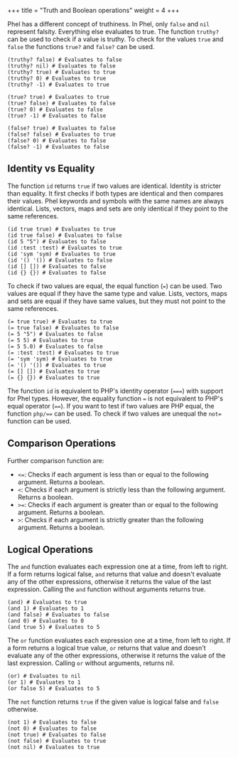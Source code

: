 +++
title = "Truth and Boolean operations"
weight = 4
+++

Phel has a different concept of truthiness. In Phel, only `false` and `nil` represent falsity. Everything else evaluates to true. The function `truthy?` can be used to check if a value is truthy. To check for the values `true` and `false` the functions `true?` and `false?` can be used.

```phel
(truthy? false) # Evaluates to false
(truthy? nil) # Evaluates to false
(truthy? true) # Evaluates to true
(truthy? 0) # Evaluates to true
(truthy? -1) # Evaluates to true

(true? true) # Evaluates to true
(true? false) # Evaluates to false
(true? 0) # Evaluates to false
(true? -1) # Evaluates to false

(false? true) # Evaluates to false
(false? false) # Evaluates to true
(false? 0) # Evaluates to false
(false? -1) # Evaluates to false
```

## Identity vs Equality

The function `id` returns `true` if two values are identical. Identity is stricter than equality. It first checks if both types are identical and then compares their values. Phel keywords and symbols with the same names are always identical. Lists, vectors, maps and sets are only identical if they point to the same references.

```phel
(id true true) # Evaluates to true
(id true false) # Evaluates to false
(id 5 "5") # Evaluates to false
(id :test :test) # Evaluates to true
(id 'sym 'sym) # Evaluates to true
(id '() '()) # Evaluates to false
(id [] []) # Evaluates to false
(id {} {}) # Evaluates to false
```

To check if two values are equal, the equal function (`=`) can be used. Two values are equal if they have the same type and value. Lists, vectors, maps and sets are equal if they have same values, but they must not point to the same references.

```phel
(= true true) # Evaluates to true
(= true false) # Evaluates to false
(= 5 "5") # Evaluates to false
(= 5 5) # Evaluates to true
(= 5 5.0) # Evaluates to false
(= :test :test) # Evaluates to true
(= 'sym 'sym) # Evaluates to true
(= '() '()) # Evaluates to true
(= [] []) # Evaluates to true
(= {} {}) # Evaluates to true
```

The function `id` is equivalent to PHP's identity operator (`===`) with support for Phel types. However, the equality function `=` is not equivalent to PHP's equal operator (`==`). If you want to test if two values are PHP equal, the function `php/==` can be used. To check if two values are unequal the `not=` function can be used.

## Comparison Operations

Further comparison function are:

- `<=`: Checks if each argument is less than or equal to the following argument. Returns a boolean.
- `<`: Checks if each argument is strictly less than the following argument. Returns a boolean.
- `>=`: Checks if each argument is greater than or equal to the following argument. Returns a boolean.
- `>`: Checks if each argument is strictly greater than the following argument. Returns a boolean.

## Logical Operations

The `and` function evaluates each expression one at a time, from left to right. If a form returns logical false, `and` returns that value and doesn't evaluate any of the other expressions, otherwise it returns the value of the last expression. Calling the `and` function without arguments returns true.

```phel
(and) # Evaluates to true
(and 1) # Evaluates to 1
(and false) # Evaluates to false
(and 0) # Evaluates to 0
(and true 5) # Evaluates to 5
```

The `or` function evaluates each expression one at a time, from left to right. If a form returns a logical true value, `or` returns that value and doesn't evaluate any of the other expressions, otherwise it returns the value of the last expression. Calling `or` without arguments, returns nil.

```phel
(or) # Evaluates to nil
(or 1) # Evaluates to 1
(or false 5) # Evaluates to 5
```

The `not` function returns `true` if the given value is logical false and `false` otherwise.

```phel
(not 1) # Evaluates to false
(not 0) # Evaluates to false
(not true) # Evaluates to false
(not false) # Evaluates to true
(not nil) # Evaluates to true
```

